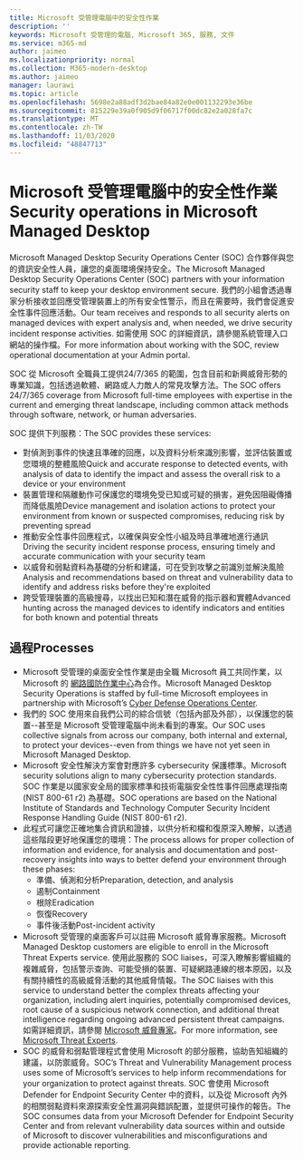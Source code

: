 ```yaml
---
title: Microsoft 受管理電腦中的安全性作業
description: ''
keywords: Microsoft 受管理的電腦, Microsoft 365, 服務, 文件
ms.service: m365-md
author: jaimeo
ms.localizationpriority: normal
ms.collection: M365-modern-desktop
ms.author: jaimeo
manager: laurawi
ms.topic: article
ms.openlocfilehash: 5698e2a88adf3d2bae84a82e0e001132293e36be
ms.sourcegitcommit: 815229e39a0f905d9f06717f00dc82e2a028fa7c
ms.translationtype: MT
ms.contentlocale: zh-TW
ms.lasthandoff: 11/03/2020
ms.locfileid: "48847713"
---
```

# <a name="security-operations-in-microsoft-managed-desktop"></a><span data-ttu-id="f1c84-103">Microsoft 受管理電腦中的安全性作業</span><span class="sxs-lookup"><span data-stu-id="f1c84-103">Security operations in Microsoft Managed Desktop</span></span>

<span data-ttu-id="f1c84-104">Microsoft Managed Desktop Security Operations Center (SOC) 合作夥伴與您的資訊安全性人員，讓您的桌面環境保持安全。</span><span class="sxs-lookup"><span data-stu-id="f1c84-104">The Microsoft Managed Desktop Security Operations Center (SOC) partners with your information security staff to keep your desktop environment secure.</span></span> <span data-ttu-id="f1c84-105">我們的小組會透過專家分析接收並回應受管理裝置上的所有安全性警示，而且在需要時，我們會促進安全性事件回應活動。</span><span class="sxs-lookup"><span data-stu-id="f1c84-105">Our team receives and responds to all security alerts on managed devices with expert analysis and, when needed, we drive security incident response activities.</span></span> <span data-ttu-id="f1c84-106">如需使用 SOC 的詳細資訊，請參閱系統管理入口網站的操作檔。</span><span class="sxs-lookup"><span data-stu-id="f1c84-106">For more information about working with the SOC, review operational documentation at your Admin portal.</span></span>

<span data-ttu-id="f1c84-107">SOC 從 Microsoft 全職員工提供24/7/365 的範圍，包含目前和新興威脅形勢的專業知識，包括透過軟體、網路或人力敵人的常見攻擊方法。</span><span class="sxs-lookup"><span data-stu-id="f1c84-107">The SOC offers 24/7/365 coverage from Microsoft full-time employees with expertise in the current and emerging threat landscape, including common attack methods through software, network, or human adversaries.</span></span>

<span data-ttu-id="f1c84-108">SOC 提供下列服務：</span><span class="sxs-lookup"><span data-stu-id="f1c84-108">The SOC provides these services:</span></span>
- <span data-ttu-id="f1c84-109">對偵測到事件的快速且準確的回應，以及資料分析來識別影響，並評估裝置或您環境的整體風險</span><span class="sxs-lookup"><span data-stu-id="f1c84-109">Quick and accurate response to detected events, with analysis of data to identify the impact and assess the overall risk to a device or your environment</span></span>
- <span data-ttu-id="f1c84-110">裝置管理和隔離動作可保護您的環境免受已知或可疑的損害，避免因阻礙傳播而降低風險</span><span class="sxs-lookup"><span data-stu-id="f1c84-110">Device management and isolation actions to protect your environment from known or suspected compromises, reducing risk by preventing spread</span></span>
- <span data-ttu-id="f1c84-111">推動安全性事件回應程式，以確保與安全性小組及時且準確地進行通訊</span><span class="sxs-lookup"><span data-stu-id="f1c84-111">Driving the security incident response process, ensuring timely and accurate communication with your security team</span></span>
- <span data-ttu-id="f1c84-112">以威脅和弱點資料為基礎的分析和建議，可在受到攻擊之前識別並解決風險</span><span class="sxs-lookup"><span data-stu-id="f1c84-112">Analysis and recommendations based on threat and vulnerability data to identify and address risks before they're exploited</span></span>
- <span data-ttu-id="f1c84-113">跨受管理裝置的高級搜尋，以找出已知和潛在威脅的指示器和實體</span><span class="sxs-lookup"><span data-stu-id="f1c84-113">Advanced hunting across the managed devices to identify indicators and entities for both known and potential threats</span></span>

## <a name="processes"></a><span data-ttu-id="f1c84-114">過程</span><span class="sxs-lookup"><span data-stu-id="f1c84-114">Processes</span></span>

- <span data-ttu-id="f1c84-115">Microsoft 受管理的桌面安全性作業是由全職 Microsoft 員工共同作業，以 Microsoft 的 [網路國防作業中心](https://www.microsoft.com/msrc/cdoc)為合作。</span><span class="sxs-lookup"><span data-stu-id="f1c84-115">Microsoft Managed Desktop Security Operations is staffed by full-time Microsoft employees in partnership with  Microsoft’s [Cyber Defense Operations Center](https://www.microsoft.com/msrc/cdoc).</span></span> 
- <span data-ttu-id="f1c84-116">我們的 SOC 使用來自我們公司的綜合信號（包括內部及外部），以保護您的裝置--甚至是 Microsoft 受管理電腦中尚未看到的專案。</span><span class="sxs-lookup"><span data-stu-id="f1c84-116">Our SOC uses collective signals from across our company, both internal and external, to protect your devices--even from things we have not yet seen in Microsoft Managed Desktop.</span></span>
- <span data-ttu-id="f1c84-117">Microsoft 安全性解決方案會對應許多 cybersecurity 保護標準。</span><span class="sxs-lookup"><span data-stu-id="f1c84-117">Microsoft security solutions align to many cybersecurity protection standards.</span></span> <span data-ttu-id="f1c84-118">SOC 作業是以國家安全局的國家標準和技術電腦安全性性事件回應處理指南 (NIST 800-61 r2) 為基礎。</span><span class="sxs-lookup"><span data-stu-id="f1c84-118">SOC operations are based on the National Institute of Standards and Technology Computer Security Incident Response Handling Guide (NIST 800-61 r2).</span></span>
- <span data-ttu-id="f1c84-119">此程式可讓您正確地集合資訊和證據，以供分析和檔和復原深入瞭解，以透過這些階段更好地保護您的環境：</span><span class="sxs-lookup"><span data-stu-id="f1c84-119">The process allows for proper collection of information and evidence, for analysis and documentation and post-recovery insights into ways to better defend your environment through these phases:</span></span>
    - <span data-ttu-id="f1c84-120">準備、偵測和分析</span><span class="sxs-lookup"><span data-stu-id="f1c84-120">Preparation, detection, and analysis</span></span>
    - <span data-ttu-id="f1c84-121">遏制</span><span class="sxs-lookup"><span data-stu-id="f1c84-121">Containment</span></span>
    - <span data-ttu-id="f1c84-122">根除</span><span class="sxs-lookup"><span data-stu-id="f1c84-122">Eradication</span></span>
    - <span data-ttu-id="f1c84-123">恢復</span><span class="sxs-lookup"><span data-stu-id="f1c84-123">Recovery</span></span>
    - <span data-ttu-id="f1c84-124">事件後活動</span><span class="sxs-lookup"><span data-stu-id="f1c84-124">Post-incident activity</span></span>
- <span data-ttu-id="f1c84-125">Microsoft 受管理的桌面客戶可以註冊 Microsoft 威脅專家服務。</span><span class="sxs-lookup"><span data-stu-id="f1c84-125">Microsoft Managed Desktop customers are eligible to enroll in the Microsoft Threat Experts service.</span></span> <span data-ttu-id="f1c84-126">使用此服務的 SOC liaises，可深入瞭解影響組織的複雜威脅，包括警示查詢、可能受損的裝置、可疑網路連線的根本原因，以及有關持續性的高級威脅活動的其他威脅情報。</span><span class="sxs-lookup"><span data-stu-id="f1c84-126">The SOC liaises with this service to understand better the complex threats affecting your organization, including alert inquiries, potentially compromised devices, root cause of a suspicious network connection, and additional threat intelligence regarding ongoing advanced persistent threat campaigns.</span></span> <span data-ttu-id="f1c84-127">如需詳細資訊，請參閱 [Microsoft 威脅專家](https://docs.microsoft.com/windows/security/threat-protection/microsoft-defender-atp/microsoft-threat-experts)。</span><span class="sxs-lookup"><span data-stu-id="f1c84-127">For more information, see [Microsoft Threat Experts](https://docs.microsoft.com/windows/security/threat-protection/microsoft-defender-atp/microsoft-threat-experts).</span></span>
- <span data-ttu-id="f1c84-128">SOC 的威脅和弱點管理程式會使用 Microsoft 的部分服務，協助告知組織的建議，以防禦威脅。</span><span class="sxs-lookup"><span data-stu-id="f1c84-128">SOC’s Threat and Vulnerability Management process uses some of Microsoft’s services to help inform recommendations for your organization to protect against threats.</span></span> <span data-ttu-id="f1c84-129">SOC 會使用 Microsoft Defender for Endpoint Security Center 中的資料，以及從 Microsoft 內外的相關弱點資料來源探索安全性漏洞與錯誤配置，並提供可操作的報告。</span><span class="sxs-lookup"><span data-stu-id="f1c84-129">The SOC consumes data from your Microsoft Defender for Endpoint Security Center and from relevant vulnerability data sources within and outside of Microsoft to discover vulnerabilities and misconfigurations and provide actionable reporting.</span></span>
